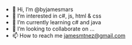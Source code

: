 - 👋 Hi, I’m @byjamesmars
- 👀 I’m interested in c#, js, html & css
- 🌱 I’m currently learning c# and java
- 💞️ I’m looking to collaborate on ...
- 📫 How to reach me jamesmtnez@gmail.com

<!---
byjamesmars/byjamesmars is a ✨ special ✨ repository because its `README.md` (this file) appears on your GitHub profile.
You can click the Preview link to take a look at your changes.
--->
